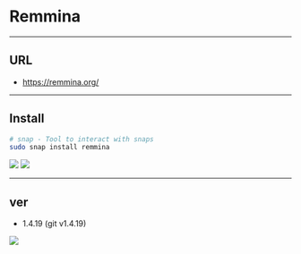 # Remmina

---

## URL
* https://remmina.org/

---

## Install
````sh
# snap - Tool to interact with snaps
sudo snap install remmina
````
[<img src="https://i.imgur.com/GWf1poY.png">](https://i.imgur.com/GWf1poY.png)
[<img src="https://i.imgur.com/7EIKiDs.png">](https://i.imgur.com/7EIKiDs.png)

---

## ver
* 1.4.19 (git v1.4.19)

[<img src="https://i.imgur.com/aWWP2sQ.png">](https://i.imgur.com/aWWP2sQ.png)
